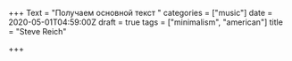 +++
Text = "Получаем основной текст "
categories = ["music"]
date = 2020-05-01T04:59:00Z
draft = true
tags = ["minimalism", "american"]
title = "Steve Reich"

+++
